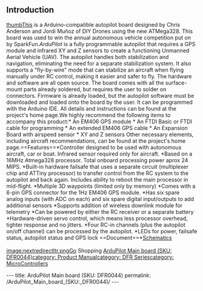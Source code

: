 <h2 id="introduction">Introduction</h2>
<p><a href="image:ArduPilot_Main_boar_DFR0044.jpg" title="wikilink">thumbThis</a> is a Arduino-compatible autopilot board designed by Chris Anderson and Jordi Muñoz of DIY Drones using the new ATMega328. This board was used to win the annual autonomous vehicle competition put on by SparkFun.<em>ArduPilot</em> is a fully programmable autopilot that requires a GPS module and infrared XY and Z sensors to create a functioning Unmanned Aerial Vehicle (UAV). The autopilot handles both stabilization and navigation, eliminating the need for a separate stabilization system. It also supports a &quot;fly-by-wire&quot; mode that can stabilize an aircraft when flying manually under RC control, making it easier and safer to fly. The hardware and software are all open source. The board comes with all the surface-mount parts already soldered, but requires the user to solder on connectors. Firmware is already loaded, but the autopilot software must be downloaded and loaded onto the board by the user. It can be programmed with the Arduino IDE. All details and instructions can be found at the project's home page.We highly recommend the following items to accompany this product:* An EM406 GPS module * An FTDI Basic or FTDI cable for programming * An extended EM406 GPS cable * An Expansion Board with airspeed sensor * XY and Z sensors Other necessary elements, including aircraft recommendations, can be found at the project's home page.==Features==*Controller designed to be used with autonomous aircraft, car or boat. Infrared sensor required only for aircraft. *Based on a 16MHz Atmega328 processor. Total onboard processing power aprox 24 MIPS. *Built-in hardware failsafe that uses a separate circuit (multiplexer chip and ATTiny processor) to transfer control from the RC system to the autopilot and back again. Includes ability to reboot the main processor in mid-flight. *Multiple 3D waypoints (limited only by memory) *Comes with a 6-pin GPS connector for the 1Hz EM406 GPS module. *Has six spare analog inputs (with ADC on each) and six spare digital input/outputs to add additional sensors *Supports addition of wireless downlink module for telemetry *Can be powered by either the RC receiver or a separate battery *Hardware-driven servo control, which means less processor overhead, tighter response and no jitters. *Four RC-in channels (plus the autopilot on/off channel) can be processed by the autopilot. *LEDs for power, failsafe status, autopilot status and GPS lock ==Document==*<a href="http://www.sparkfun.com/datasheets/GPS/EvalBoards/ArduPilot-v15.pdf">Schematics</a><br /><br /><a href="image:nextredirectltr.png" title="wikilink">image:nextredirectltr.pngGo</a> Shopping <a href="https://www.dfrobot.com/product-158.html">ArduPilot Main board (SKU: DFR0044)</a><a href="category:_Product_Manual" title="wikilink">category: Product Manual</a><a href="category:_DFR_Series" title="wikilink">category: DFR Series</a><a href="category:_MicroControllers" title="wikilink">category: MicroControllers</a></p>---
title: ArduPilot Main board (SKU: DFR0044)
permalink: /ArduPilot_Main_board_(SKU:_DFR0044)/
---

